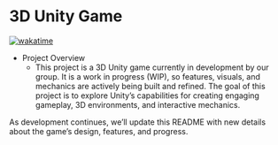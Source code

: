 # 3D Unity Game

<a href="https://wakatime.com/badge/user/9e94aa96-1996-4482-91ae-4cbb43854e14/project/b24184d2-6ddd-4596-857d-c990c7b984ba"><img src="https://wakatime.com/badge/user/9e94aa96-1996-4482-91ae-4cbb43854e14/project/b24184d2-6ddd-4596-857d-c990c7b984ba.svg" alt="wakatime"></a>
- Project Overview
  - This project is a 3D Unity game currently in development by our group. It is a work in progress (WIP), so features, visuals, and mechanics are actively being built and refined. The goal of this project is to explore Unity’s capabilities for creating engaging gameplay, 3D environments, and interactive mechanics.

As development continues, we’ll update this README with new details about the game’s design, features, and progress.


